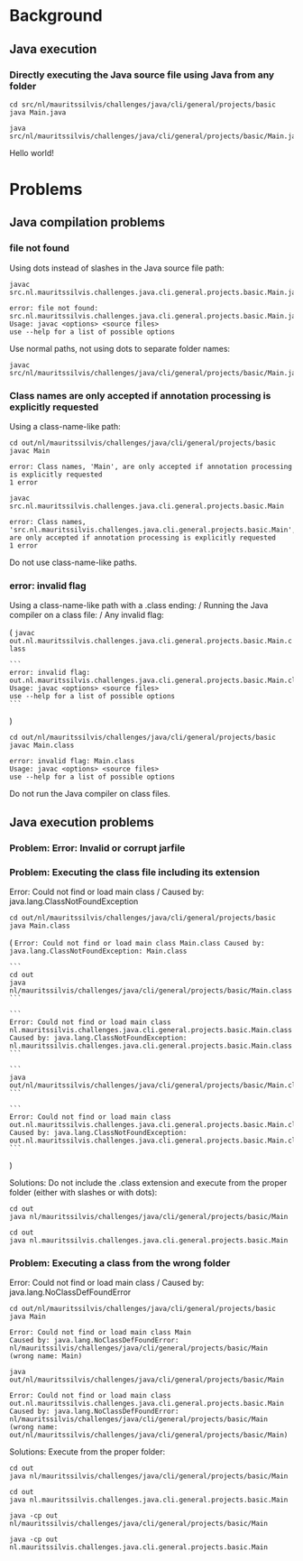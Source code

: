 # Background

## Java execution

### Directly executing the Java source file using Java from any folder

```
cd src/nl/mauritssilvis/challenges/java/cli/general/projects/basic
java Main.java
```

```
java src/nl/mauritssilvis/challenges/java/cli/general/projects/basic/Main.java
```

Hello world!

# Problems

## Java compilation problems

### file not found

Using dots instead of slashes in the Java source file path:

```
javac src.nl.mauritssilvis.challenges.java.cli.general.projects.basic.Main.java
```

```
error: file not found: src.nl.mauritssilvis.challenges.java.cli.general.projects.basic.Main.java
Usage: javac <options> <source files>
use --help for a list of possible options
```

Use normal paths, not using dots to separate folder names:

```
javac src/nl/mauritssilvis/challenges/java/cli/general/projects/basic/Main.java
```

### Class names are only accepted if annotation processing is explicitly requested

Using a class-name-like path:

```
cd out/nl/mauritssilvis/challenges/java/cli/general/projects/basic
javac Main
```

```
error: Class names, 'Main', are only accepted if annotation processing is explicitly requested
1 error
```

```
javac src.nl.mauritssilvis.challenges.java.cli.general.projects.basic.Main
```

```
error: Class names, 'src.nl.mauritssilvis.challenges.java.cli.general.projects.basic.Main', are only accepted if annotation processing is explicitly requested
1 error
```

Do not use class-name-like paths.

### error: invalid flag

Using a class-name-like path with a .class ending:
/
Running the Java compiler on a class file:
/
Any invalid flag:

(
    ```
    javac out.nl.mauritssilvis.challenges.java.cli.general.projects.basic.Main.class
    ```

    ```
    error: invalid flag: out.nl.mauritssilvis.challenges.java.cli.general.projects.basic.Main.class
    Usage: javac <options> <source files>
    use --help for a list of possible options
    ```
)

```
cd out/nl/mauritssilvis/challenges/java/cli/general/projects/basic
javac Main.class
```

```
error: invalid flag: Main.class
Usage: javac <options> <source files>
use --help for a list of possible options
```

Do not run the Java compiler on class files.

## Java execution problems

### Problem: Error: Invalid or corrupt jarfile

### Problem: Executing the class file including its extension

Error: Could not find or load main class / Caused by: java.lang.ClassNotFoundException

```
cd out/nl/mauritssilvis/challenges/java/cli/general/projects/basic
java Main.class
```

(
    ```
    Error: Could not find or load main class Main.class
    Caused by: java.lang.ClassNotFoundException: Main.class
    ```

    ```
    cd out
    java nl/mauritssilvis/challenges/java/cli/general/projects/basic/Main.class
    ```

    ```
    Error: Could not find or load main class nl.mauritssilvis.challenges.java.cli.general.projects.basic.Main.class
    Caused by: java.lang.ClassNotFoundException: nl.mauritssilvis.challenges.java.cli.general.projects.basic.Main.class
    ```

    ```
    java out/nl/mauritssilvis/challenges/java/cli/general/projects/basic/Main.class
    ```

    ```
    Error: Could not find or load main class out.nl.mauritssilvis.challenges.java.cli.general.projects.basic.Main.class
    Caused by: java.lang.ClassNotFoundException: out.nl.mauritssilvis.challenges.java.cli.general.projects.basic.Main.class
    ```
)

Solutions: Do not include the .class extension and execute from the proper folder (either with slashes or with dots):

```
cd out
java nl/mauritssilvis/challenges/java/cli/general/projects/basic/Main
```

```
cd out
java nl.mauritssilvis.challenges.java.cli.general.projects.basic.Main
```

### Problem: Executing a class from the wrong folder

Error: Could not find or load main class / Caused by: java.lang.NoClassDefFoundError

```
cd out/nl/mauritssilvis/challenges/java/cli/general/projects/basic
java Main
```

```
Error: Could not find or load main class Main
Caused by: java.lang.NoClassDefFoundError: nl/mauritssilvis/challenges/java/cli/general/projects/basic/Main (wrong name: Main)

```

```
java out/nl/mauritssilvis/challenges/java/cli/general/projects/basic/Main
```

```
Error: Could not find or load main class out.nl.mauritssilvis.challenges.java.cli.general.projects.basic.Main
Caused by: java.lang.NoClassDefFoundError: nl/mauritssilvis/challenges/java/cli/general/projects/basic/Main (wrong name: out/nl/mauritssilvis/challenges/java/cli/general/projects/basic/Main)
```

Solutions: Execute from the proper folder:

```
cd out
java nl/mauritssilvis/challenges/java/cli/general/projects/basic/Main
```

```
cd out
java nl.mauritssilvis.challenges.java.cli.general.projects.basic.Main
```

```
java -cp out nl/mauritssilvis/challenges/java/cli/general/projects/basic/Main
```

```
java -cp out nl.mauritssilvis.challenges.java.cli.general.projects.basic.Main
```

